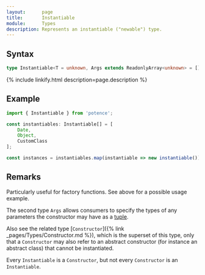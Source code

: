 ```yaml
---
layout:      page
title:       Instantiable
module:      Types
description: Represents an instantiable ("newable") type.
---
```

## Syntax

```ts
type Instantiable<T = unknown, Args extends ReadonlyArray<unknown> = []>
```

<div class="description">{% include linkify.html description=page.description %}</div>

## Example

```ts
import { Instantiable } from 'potence';

const instantiables: Instantiable[] = [
    Date,
    Object,
    CustomClass
];

const instances = instantiables.map(instantiable => new instantiable());
```

## Remarks

Particularly useful for factory functions. See above for a possible usage
example.

The second type `Args` allows consumers to specify the types of any parameters
the constructor may have as a
[tuple](https://www.typescriptlang.org/docs/handbook/basic-types.html#tuple).

Also see the related type [`Constructor`]({% link _pages/Types/Constructor.md %}),
which is the superset of this type, only that a `Constructor` may also refer to
an abstract constructor (for instance an abstract class) that cannot be
instantiated.

Every `Instantiable` is a `Constructor`, but not every `Constructor` is an
`Instantiable`.
